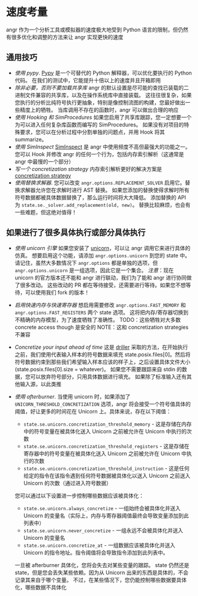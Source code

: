 # 速度考量

angr 作为一个分析工具或模拟器的速度极大地受到 Python 语言的限制，但仍然有很多优化和调整的方法来让 angr 实现更快的速度

## 通用技巧

- *使用 pypy*.
  [Pypy](http://pypy.org/) 是一个可替代的 Python 解释器，可以优化要执行的 Python 代码。
  在我们的测试中，它能提升十倍以上的速度并且开箱即用
- *除非必要，否则不要加载共享库*
  angr 的默认设置是尽可能的查找已装载的二进制文件兼容的共享库，以及在操作系统库中直接装载。
  这往往很复杂，如果您执行的分析比纯符号执行更抽象，特别是像控制流图的构建，您最好做出一些精度上的牺牲。
  当库调用不存在的函数时，angr 可以做出合理的响应
- *使用 Hooking 和 SimProcedures*
  如果您启用了共享库跟踪，您一定想要一个为可以进入任何复杂库函数而编写的 SimProcedures。
  如果没有对项目的特殊要求，您可以在分析过程中分割单独的问题点，并用 Hook 将其 summarize。
- *使用 SimInspect*
  [SimInspect](simulation.html#breakpoints) 是 angr 中使用频度不高但最强大的功能之一。
  您可以 Hook 并修改 angr 的任何一个行为，包括内存索引解析（这通常是 angr 中最慢的一个部分）
- *写一个 concretization strategy*
  内存索引解析更好的解决方案是 [concretization strategy](https://github.com/angr/angr/tree/master/angr/concretization_strategies)
- *使用替换求解器*.
  您可以改变 `angr.options.REPLACEMENT_SOLVER` 启用它。替换求解器允许您在求解时进行 AST 替换。
  如果您添加的替换使得求解时所有符号数据都被具体数据替换了，那么运行时间将大大降低。
  添加替换的 API 为 `state.se._solver.add_replacement(old, new)`。
  替换比较麻烦，也会有一些难题，但这绝对值得！
  
## 如果进行了很多具体执行或部分具体执行

- *使用 unicorn 引擎*
  如果您安装了 [unicorn](https://github.com/unicorn-engine/unicorn/)，可以让 angr 调用它来进行具体的仿真。
  想要启用这个功能，请添加 `angr.options.unicorn` 到您的 state 中。
  请记住，虽然大多数情况下 `angr.options` 都是单独的选项，但 `angr.options.unicorn` 是一组选项，因此它是一个集合。
  *注意*：现在 unicorn 的官方版本还不能和 angr 进行联动，我们为了能和 angr 进行协同做了很多改动。
  这些改动的 PR 都在等待接受，还需要进行等待。如果您不想等待，可以使用我们 fork 的版本！
- *启用快速内存与快速寄存器*
  想启用需要修改 `angr.options.FAST_MEMORY` 和 `angr.options.FAST_REGISTERS` 两个 state 选项。
  这将把内存/寄存器切换到不精确的内存模型，为了速度牺牲了准确性。
  TODO：这些牺牲对大多数 concrete access though 是安全的
  NOTE：这和 concretization strategies 不兼容
- *Concretize your input ahead of time*
  这是 [driller](https://www.internetsociety.org/sites/default/files/blogs-media/driller-augmenting-fuzzing-through-selective-symbolic-execution.pdf) 采取的方法，在开始执行之前，我们使用代表输入样本的符号数据来填充 state.posix.files[0]。然后将符号数据约束到那些我们希望输入样本应该的样子上，之后设置具体文件大小(state.posix.files[0].size = whatever)。
  如果您不需要跟踪来自 stdin 的数据，您可以放弃符号部分，只用具体数据进行填充。
  如果除了标准输入还有其他输入源，以此类推
- *使用 afterburner*.
  当使用 unicorn 时，如果添加了 `UNICORN_THRESHOLD_CONCRETIZATION` 选项，angr 将会接受一个符号值具体的阈值，好让更多的时间花在 Unicorn 上。具体来说，存在以下阈值：
  
  - `state.se.unicorn.concretization_threshold_memory` - 这是存储在内存中的符号变量在被具体化送入 Unicorn 之前被允许在 Unicorn 中执行的次数
  - `state.se.unicorn.concretization_threshold_registers` - 这是存储在寄存器中的符号变量在被具体化送入 Unicorn 之前被允许在 Unicorn 中执行的次数
  - `state.se.unicorn.concretization_threshold_instruction` - 这是任何给定的指令在该指令遇到任何符号数据被具体化以送入 Unicorn 之前送入 Unicorn 的次数（通过进入符号数据）

  您可以通过以下设置进一步控制哪些数据应该被具体化：
  
  - `state.se.unicorn.always_concretize` - 一组始终会被具体化并送入 Unicorn 的变量名（实际上，内存与寄存器阈值最终会导致变量添加到此列表中）
  - `state.se.unicorn.never_concretize` - 一组永远不会被具体化并送入 Unicorn 的变量名
  - `state.se.unicorn.concretize_at` - 一组数据应该被具体化并送入 Unicorn 的指令地址。指令阈值将会导致指令添加到此列表中。

  一旦被 afterburner 具体化，您将会失去对某些变量的跟踪。
  state 仍然还是 state，但是您会丢失某些依赖。因为从 Unicorn 出来的东西是具体的，不会记录其来自于哪个变量。
  不过，在某些情况下，您仍能控制哪些数据要具体化，哪些数据不具体化
  